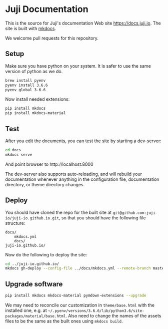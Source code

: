 # Juji Documentation

This is the source for Juji's documentation Web site https://docs.juji.io. The site is built with [mkdocs](https://mkdocs.org).

We welcome pull requests for this repository.

## Setup

Make sure you have python on your system. It is safer to use the same version of python as we do. 

```bash
brew install pyenv
pyenv install 3.6.6
pyenv global 3.6.6
```

Now install needed extensions:

```bash
pip install mkdocs
pip install mkdocs-material
```

## Test

After you edit the documents, you can test the site by starting a dev-server:

```bash
cd docs
mkdocs serve
```

And point browser to http://localhost:8000

The dev-server also supports auto-reloading, and will rebuild your documentation whenever anything in the configuration file, documentation directory, or theme directory changes.


## Deploy

You should have cloned the repo for the built site at
`git@github.com:juji-io/juji-io.github.io.git`, so that you should have the following file structure:

```
docs/
    mkdocs.yml
    docs/
juji-io.github.io/
```
Now do the following to deploy the site:

```bash
cd ../juji-io.github.io/
mkdocs gh-deploy --config-file ../docs/mkdocs.yml --remote-branch master
```

## Upgrade software

```bash
pip install mkdocs mkdocs-material pymdown-extensions --upgrade
```

We may need to reconcile our customization in `theme/base.html` with the installed one, e.g. at `~/.pyenv/versions/3.6.6/lib/python3.6/site-packages/material/base.html`. Also need to change the names of the assets files to be the same as the built ones using `mkdocs build`.

